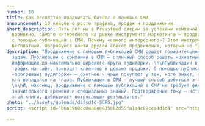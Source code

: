 ```yaml
---
number: 10
title: Как бесплатно продвигать бизнес с помощью СМИ
announcement: 10 кейсов о росте трафика, продаж и продвижении.
short_description: Пять лет мы в Pressfeed следим за успехами компаний в использовании,
  возможно, самого интересного на рынке инструмента маркетинга — продвижения бизнеса
  с помощью публикаций в СМИ. Почему «самого интересного»? Этот инструмент абсолютно
  бесплатный. Попробуйте найти другой способ продвижения, который не требует затрат.
description: "Продвижение с помощью публикаций СМИ решает поразительно широкий спектр
  задач. Публикации о компании в СМИ — отличный способ решать «охватные» задачи, доносить
  информацию до максимально широкого круга аудитории. \n\nПубликации в СМИ привлекают
  трафик на сайт, приводят клиентов и делают продажи. С помощью публикаций в СМИ компании
  «прогревают аудиторию» — охотнее и чаще покупают у тех, кого знают, про кого слышали,
  кто попадался на глаза. Публикации в СМИ — лучший способ добиться этого эффекта.
  \n\nИ, наконец, продвижение с помощью публикаций в СМИ не требует финансовых затрат,
  значительного времени и специальных знаний. Подтверждение тому — истории героев
  этой книги, добившихся потрясающих результатов."
photo: "../assets/uploads/dsfsdfd-SDFS.jpg"
script: <script id="b6a3960cc04884e635862d55fa1a4c89cca4d1d4" src="https://edu.pressfeed.ru/pl/lite/widget/script?id=144116"></script>

---
```

